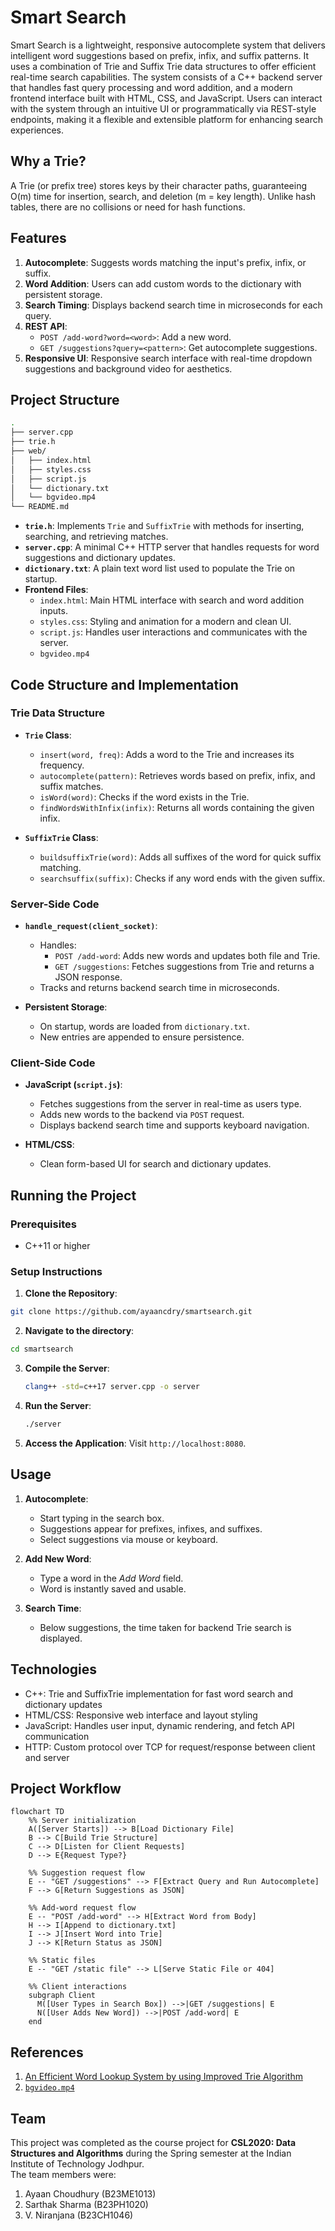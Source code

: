 # Smart Search

Smart Search is a lightweight, responsive autocomplete system that delivers intelligent word suggestions based on prefix, infix, and suffix patterns. It uses a combination of Trie and Suffix Trie data structures to offer efficient real-time search capabilities. The system consists of a C++ backend server that handles fast query processing and word addition, and a modern frontend interface built with HTML, CSS, and JavaScript. Users can interact with the system through an intuitive UI or programmatically via REST-style endpoints, making it a flexible and extensible platform for enhancing search experiences.

## Why a Trie?
A Trie (or prefix tree) stores keys by their character paths, guaranteeing O(m) time for insertion, search, and deletion (m = key length). Unlike hash tables, there are no collisions or need for hash functions. 

## Features

1. **Autocomplete**: Suggests words matching the input's prefix, infix, or suffix.  
2. **Word Addition**: Users can add custom words to the dictionary with persistent storage.  
3. **Search Timing**: Displays backend search time in microseconds for each query.  
4. **REST API**:  
   - `POST /add-word?word=<word>`: Add a new word.  
   - `GET /suggestions?query=<pattern>`: Get autocomplete suggestions.
5. **Responsive UI**: Responsive search interface with real-time dropdown suggestions and background video for aesthetics.


## Project Structure
```bash
.
├── server.cpp          
├── trie.h             
├── web/
│   ├── index.html      
│   ├── styles.css      
│   ├── script.js       
│   └── dictionary.txt
│   └── bgvideo.mp4  
└── README.md

```
- **`trie.h`**: Implements `Trie` and `SuffixTrie` with methods for inserting, searching, and retrieving matches.  
- **`server.cpp`**: A minimal C++ HTTP server that handles requests for word suggestions and dictionary updates.  
- **`dictionary.txt`**: A plain text word list used to populate the Trie on startup.  
- **Frontend Files**:  
  - `index.html`: Main HTML interface with search and word addition inputs.  
  - `styles.css`: Styling and animation for a modern and clean UI.  
  - `script.js`: Handles user interactions and communicates with the server.  
  - `bgvideo.mp4`


## Code Structure and Implementation

### Trie Data Structure

- **`Trie` Class**:
  - `insert(word, freq)`: Adds a word to the Trie and increases its frequency.  
  - `autocomplete(pattern)`: Retrieves words based on prefix, infix, and suffix matches.  
  - `isWord(word)`: Checks if the word exists in the Trie.  
  - `findWordsWithInfix(infix)`: Returns all words containing the given infix.

- **`SuffixTrie` Class**:
  - `buildsuffixTrie(word)`: Adds all suffixes of the word for quick suffix matching.  
  - `searchsuffix(suffix)`: Checks if any word ends with the given suffix.


### Server-Side Code

- **`handle_request(client_socket)`**:
  - Handles:
    - `POST /add-word`: Adds new words and updates both file and Trie.
    - `GET /suggestions`: Fetches suggestions from Trie and returns a JSON response.
  - Tracks and returns backend search time in microseconds.

- **Persistent Storage**:
  - On startup, words are loaded from `dictionary.txt`.  
  - New entries are appended to ensure persistence.


### Client-Side Code

- **JavaScript (`script.js`)**:
  - Fetches suggestions from the server in real-time as users type.  
  - Adds new words to the backend via `POST` request.  
  - Displays backend search time and supports keyboard navigation.

- **HTML/CSS**:
  - Clean form-based UI for search and dictionary updates.  


## Running the Project

### Prerequisites

- C++11 or higher  

### Setup Instructions

1. **Clone the Repository**:  
  ```bash
  git clone https://github.com/ayaancdry/smartsearch.git
  ```
2. **Navigate to the directory**:
  ```bash
  cd smartsearch
  ```
3. **Compile the Server**:
   ```bash
   clang++ -std=c++17 server.cpp -o server
   ```
4. **Run the Server**:
   ```bash
   ./server
   ```
5. **Access the Application**:
   Visit `http://localhost:8080`. 


## Usage

1. **Autocomplete**:
    - Start typing in the search box.
    - Suggestions appear for prefixes, infixes, and suffixes.
    - Select suggestions via mouse or keyboard.

2. **Add New Word**:
    - Type a word in the *Add Word* field.
    - Word is instantly saved and usable.

3. **Search Time**:
    - Below suggestions, the time taken for backend Trie search is displayed.


## Technologies

- C++: Trie and SuffixTrie implementation for fast word search and dictionary updates
- HTML/CSS: Responsive web interface and layout styling
- JavaScript: Handles user input, dynamic rendering, and fetch API communication
- HTTP: Custom protocol over TCP for request/response between client and server

## Project Workflow

```mermaid
flowchart TD
    %% Server initialization
    A([Server Starts]) --> B[Load Dictionary File]
    B --> C[Build Trie Structure]
    C --> D[Listen for Client Requests]
    D --> E{Request Type?}

    %% Suggestion request flow
    E -- "GET /suggestions" --> F[Extract Query and Run Autocomplete]
    F --> G[Return Suggestions as JSON]

    %% Add‑word request flow
    E -- "POST /add-word" --> H[Extract Word from Body]
    H --> I[Append to dictionary.txt]
    I --> J[Insert Word into Trie]
    J --> K[Return Status as JSON]

    %% Static files
    E -- "GET /static file" --> L[Serve Static File or 404]

    %% Client interactions
    subgraph Client
      M([User Types in Search Box]) -->|GET /suggestions| E
      N([User Adds New Word]) -->|POST /add-word| E
    end
```
## References
1. [An Efficient Word Lookup System by using Improved Trie Algorithm](https://arxiv.org/pdf/1911.01763)
2. [`bgvideo.mp4`](https://www.pexels.com/)

## Team
This project was completed as the course project for **CSL2020: Data Structures and Algorithms** during the Spring semester at the Indian Institute of Technology Jodhpur.  
The team members were:  
1. Ayaan Choudhury (B23ME1013)  
2. Sarthak Sharma (B23PH1020)  
3. V. Niranjana (B23CH1046)  


   
